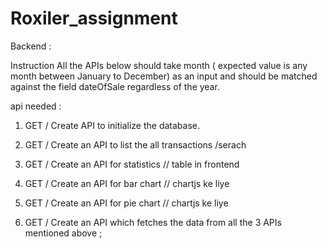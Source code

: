 # Roxiler_assignment

Backend :

Instruction
All the APIs below should take month ( expected value is any month between
January to December) as an input and should be matched against the field
dateOfSale regardless of the year.

api needed :

1. GET / Create API to initialize the database.

2. GET / Create an API to list the all transactions /serach

3. GET / Create an API for statistics // table in frontend

4. GET / Create an API for bar chart // chartjs ke liye

5. GET / Create an API for pie chart // chartjs ke liye

6. GET / Create an API which fetches the data from all the 3 APIs mentioned above ;


